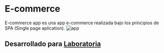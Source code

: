 # E-commerce
 
  E-commerce app es una  app e-commerce realizada bajo los principios de SPA (Single page aplication).
![ app](https://user-images.githubusercontent.com/32302079/37918711-808ac7da-30e7-11e8-8e0c-96d1ca542530.png)

## Desarrollado para [Laboratoria](http://www.laboratoria.la/)


